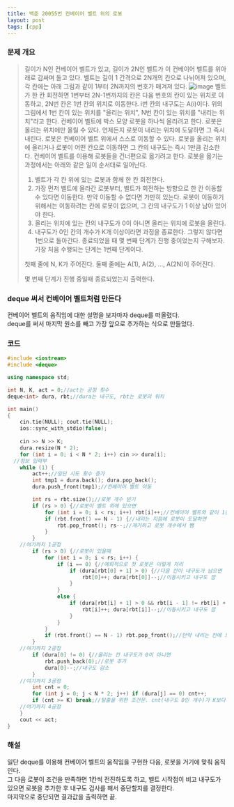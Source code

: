 ```yaml
---
title: 백준 20055번 컨베이어 벨트 위의 로봇
layout: post
tags: [cpp]
---
```

### 문제 개요
> 길이가 N인 컨베이어 벨트가 있고, 길이가 2N인 벨트가 이 컨베이어 벨트를 위아래로 감싸며 돌고 있다. 벨트는 길이 1 간격으로 2N개의 칸으로 나뉘어져 있으며, 
> 각 칸에는 아래 그림과 같이 1부터 2N까지의 번호가 매겨져 있다.
> ![image](https://user-images.githubusercontent.com/43718966/132435376-c7098935-e10a-4f12-9609-c8b0f93593dd.png)
> 벨트가 한 칸 회전하면 1번부터 2N-1번까지의 칸은 다음 번호의 칸이 있는 위치로 이동하고, 2N번 칸은 1번 칸의 위치로 이동한다. i번 칸의 내구도는 A(i)이다. 
> 위의 그림에서 1번 칸이 있는 위치를 "올리는 위치", N번 칸이 있는 위치를 "내리는 위치"라고 한다.
> 컨베이어 벨트에 박스 모양 로봇을 하나씩 올리려고 한다. 로봇은 올리는 위치에만 올릴 수 있다. 언제든지 로봇이 내리는 위치에 도달하면 그 즉시 내린다. 
> 로봇은 컨베이어 벨트 위에서 스스로 이동할 수 있다. 로봇을 올리는 위치에 올리거나 로봇이 어떤 칸으로 이동하면 그 칸의 내구도는 즉시 1만큼 감소한다.
> 컨베이어 벨트를 이용해 로봇들을 건너편으로 옮기려고 한다. 로봇을 옮기는 과정에서는 아래와 같은 일이 순서대로 일어난다.
> 1. 벨트가 각 칸 위에 있는 로봇과 함께 한 칸 회전한다.
> 2. 가장 먼저 벨트에 올라간 로봇부터, 벨트가 회전하는 방향으로 한 칸 이동할 수 있다면 이동한다. 만약 이동할 수 없다면 가만히 있는다.
> 로봇이 이동하기 위해서는 이동하려는 칸에 로봇이 없으며, 그 칸의 내구도가 1 이상 남아 있어야 한다.
> 3. 올리는 위치에 있는 칸의 내구도가 0이 아니면 올리는 위치에 로봇을 올린다.
> 4. 내구도가 0인 칸의 개수가 K개 이상이라면 과정을 종료한다. 그렇지 않다면 1번으로 돌아간다.
> 종료되었을 때 몇 번째 단계가 진행 중이었는지 구해보자. 가장 처음 수행되는 단계는 1번째 단계이다.
>
> 첫째 줄에 N, K가 주어진다. 둘째 줄에는 A(1), A(2), ..., A(2N)이 주어진다.
>
> 몇 번째 단계가 진행 중일때 종료되었는지 출력한다.

### deque 써서 컨베이어 벨트처럼 만든다
컨베이어 벨트의 움직임에 대한 설명을 보자마자 deque를 떠올렸다.  
deque를 써서 마지막 원소를 빼고 가장 앞으로 추가하는 식으로 만들었다.
### 코드
```c++
#include <iostream>
#include <deque>

using namespace std;

int N, K, act = 0;//act는 공정 횟수
deque<int> dura, rbt;//dura는 내구도, rbt는 로봇의 위치

int main()
{
	cin.tie(NULL); cout.tie(NULL);
	ios::sync_with_stdio(false);
	
	cin >> N >> K;
	dura.resize(N * 2);
	for (int i = 0; i < N * 2; i++) cin >> dura[i];
  //정보 입력부
	while (1) {
		act++;//일단 시도 횟수 증가
		int tmp1 = dura.back(); dura.pop_back();
		dura.push_front(tmp1);//컨베이어 벨트 이동

		int rs = rbt.size();//로봇 개수 받기
		if (rs > 0) {//로봇이 벨트 위에 있으면
			for (int i = 0; i < rs; i++) rbt[i]++;//컨베이어 벨트와 같이 1칸씩 이동
			if (rbt.front() == N - 1) {//내리는 지점에 로봇이 도달하면
				rbt.pop_front(); rs--;//제거하고 로봇 개수에서 뺌
			}
		}
    //여기까지 1공정
		if (rs > 0) {//로봇이 있을때
			for (int i = 0; i < rs; i++) {
				if (i == 0) {//예외적으로 첫 로봇은 이렇게 처리
					if (dura[rbt[0] + 1] > 0) {//다음 칸이 내구도가 남으면
						rbt[0]++; dura[rbt[0]]--;//이동시키고 내구도 깜
					}
				}
				else {
					if (dura[rbt[i] + 1] > 0 && rbt[i - 1] != rbt[i] + 1) {//다음 칸이 내구도 남고 로봇이 없으면
						rbt[i]++; dura[rbt[i]]--;//이동시키고 내구도 깜
					}
				}
			}
			if (rbt.front() == N - 1) rbt.pop_front();//만약 내리는 칸에 도달했으면 제거
		}
	//여기까지 2공정
		if (dura[0] != 0) {//올리는 칸 내구도가 0이 아니면
			rbt.push_back(0);//로봇 추가
			dura[0]--;//내구도 감소
		}
	//여기까지 3공정
		int cnt = 0;
		for (int j = 0; j < N * 2; j++) if (dura[j] == 0) cnt++;
		if (cnt >= K) break;//탈출을 위한 조건문. cnt(내구도 0인 개수)가 K보다 크면 탈출
	//여기까지 4공정
	}
	cout << act;
}
```
### 해설
일단 deque를 이용해 컨베이어 벨트의 움직임을 구현한 다음, 로봇을 거기에 맞춰 움직인다.  
그 다음 로봇이 조건을 만족하면 1칸씩 전진하도록 하고, 벨트 시작점이 비고 내구도가 있으면 로봇을 추가한 후 내구도 검사를 해서 중단할지를 결정한다.  
마지막으로 중단되면 결과값을 출력하면 끝.
